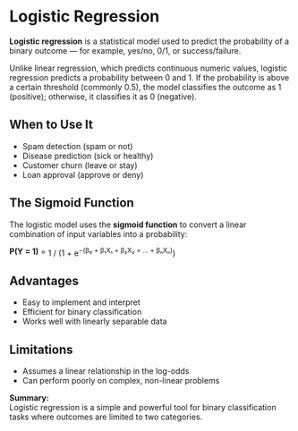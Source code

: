 # Logistic Regression

**Logistic regression** is a statistical model used to predict the probability of a binary outcome — for example, yes/no, 0/1, or success/failure.

Unlike linear regression, which predicts continuous numeric values, logistic regression predicts a probability between 0 and 1. If the probability is above a certain threshold (commonly 0.5), the model classifies the outcome as 1 (positive); otherwise, it classifies it as 0 (negative).

## When to Use It

- Spam detection (spam or not)
- Disease prediction (sick or healthy)
- Customer churn (leave or stay)
- Loan approval (approve or deny)

## The Sigmoid Function

The logistic model uses the **sigmoid function** to convert a linear combination of input variables into a probability:

<p>
  <strong>P(Y = 1)</strong> = 
  <span style="display: inline-block; vertical-align: middle;">
    1 / (1 + e<sup>−(β₀ + β₁X₁ + β₂X₂ + ... + βₙXₙ)</sup>)
  </span>
</p>

## Advantages

- Easy to implement and interpret
- Efficient for binary classification
- Works well with linearly separable data

## Limitations

- Assumes a linear relationship in the log-odds
- Can perform poorly on complex, non-linear problems

**Summary:**  
Logistic regression is a simple and powerful tool for binary classification tasks where outcomes are limited to two categories.
